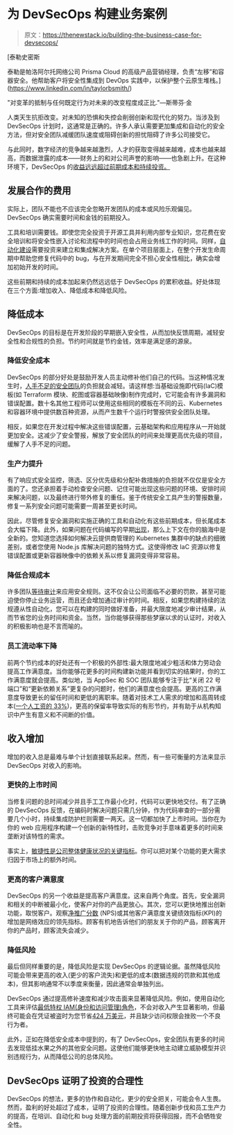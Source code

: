 # 为 DevSecOps 构建业务案例

> 原文：<https://thenewstack.io/building-the-business-case-for-devsecops/>

[](https://www.linkedin.com/in/taylorbsmith/)

 [泰勒史密斯

泰勒是帕洛阿尔托网络公司 Prisma Cloud 的高级产品营销经理，负责“左移”和容器安全。他帮助客户将安全性集成到 DevOps 实践中，以保护整个云原生堆栈。](https://www.linkedin.com/in/taylorbsmith/) [](https://www.linkedin.com/in/taylorbsmith/)

"对变革的抵制与任何既定行为对未来的改变程度成正比."—斯蒂芬·金

人类天生抗拒改变。对未知的恐惧和失控会削弱创新和现代化的努力。当涉及到 DevSecOps 计划时，这通常是正确的。许多人承认需要更加集成和自动化的安全方法，但对安全团队减缓团队速度或阻碍创新的担忧阻碍了许多公司接受它。

与此同时，数字经济的竞争越来越激烈，人才的获取变得越来越难，成本也越来越高，而数据泄露的成本——财务上的和对公司声誉的影响——也急剧上升。在这种环境下，DevSecOps 的[收益远远超过前期成本和持续投资。](https://bridgecrew.io/blog/infrastructure-as-code-benefits/)

## 发展合作的费用

实际上，团队不能也不应该完全忽略开发团队的成本或风险乐观偏见。DevSecOps 确实需要时间和金钱的前期投入。

工具和培训需要钱。即使您完全投资于开源工具并利用内部专业知识，您花费在安全培训和将安全性嵌入讨论和流程中的时间也会占用业务线工作的时间。同样，[自动化建设](https://bridgecrew.io/blog/5-infrastructure-security-tasks-your-developers-can-automate/)需要投资来建立和集成解决方案。在单个项目层面上，在整个开发生命周期中帮助您修复代码中的 bug，与在开发期间完全不担心安全性相比，确实会增加初始开发的时间。

这些前期和持续的成本加起来仍然远远低于 DevSecOps 的累积收益。好处体现在三个方面:增加收入、降低成本和降低风险。

## 降低成本

DevSecOps 的目标是在开发阶段的早期嵌入安全性，从而加快反馈周期，减轻安全性和合规性的负担。节约时间就是节约金钱，效率是满足感的源泉。

### **降低安全成本**

DevSecOps 的部分好处是鼓励开发人员主动修补他们自己的代码。当这种情况发生时，[人手不足的安全团队](https://www.isc2.org/-/media/ISC2/Research/2020/Workforce-Study/ISC2ResearchDrivenWhitepaperFINAL.ashx?la=en&hash=2879EE167ACBA7100C330429C7EBC623BAF4E07B)的负担就会减轻。请这样想:当基础设施即代码(IaC)模板(如 Terraform 模块、舵图或容器基础映像)制作完成时，它可能会有许多漏洞和错误配置。数十名其他工程师可以使用这些相同的模板在不同的云、Kubernetes 和容器环境中提供数百种资源，从而产生数千个运行时警报供安全团队处理。

相反，如果您在开发过程中解决这些错误配置，云基础架构和应用程序从一开始就更加安全。这减少了安全警报，解放了安全团队的时间来处理更高优先级的项目，缓解了人手不足的问题。

### **生产力提升**

有了响应式安全监控，筛选、区分优先级和分配补救措施的负担就不仅仅是安全方面的了。您还承担着手动检查安全问题、记住可能出现这些问题的环境、安排时间来解决问题，以及最终进行带外修复的重任。鉴于传统安全工具产生的警报数量，修复一系列安全问题可能需要一周甚至更长时间。

因此，尽管修复安全漏洞和实施正确的工具和自动化有这些前期成本，但长尾成本会大幅下降。此外，如果问题在代码编写的早期[出现](https://bridgecrew.io/blog/vs-code-extension-inline-iac-scanning-fixes/)，那么上下文在你的脑海中是全新的。您知道您选择如何解决云提供商管理的 Kubernetes 集群中的缺点的细微差别，或者您使用 Node.js 库解决问题的独特方式。这使得修改 IaC 资源以修复错误配置或更新容器映像中的依赖关系以修复漏洞变得非常容易。

### **降低合规成本**

许多团队[等待审计](https://puppet.com/resources/report/2021-state-of-devops-report)来应用安全规则。这不仅会让公司面临不必要的罚款，甚至可能迫使你停止业务运营，而且还会增加通过审计的时间。相反，如果您构建持续的法规遵从性自动化，您可以在构建的同时做好准备，并最大限度地减少审计结果，从而节省您的业务时间和资金。当然，当你能够获得那些梦寐以求的认证时，对收入的积极影响也是不言而喻的。

### **员工流动率下降**

前两个节约成本的好处还有一个积极的外部性:最大限度地减少粗活和体力劳动会提高工作满意度。当你能够花更多的时间构建新功能并看到切实的结果时，你的工作满意度就会提高。类似地，当 AppSec 和 SOC 团队能够专注于比“关闭 22 号端口”和“更新依赖关系”更复杂的问题时，他们的满意度也会提高。更高的工作满意度导致更长的留任时间和更低的离职率。随着对技术工人需求的增加和高周转成本([一个人工资的 33%](https://www.benefitnews.com/news/avoidable-turnover-costing-employers-big))，更高的保留率导致实际的有形节约，并有助于从机构知识中产生有意义和不间断的价值。

## 收入增加

增加的收入总是最难与单个计划直接联系起来。然而，有一些可衡量的方法来显示 DevSecOps 对收入的影响。

### **更快的上市时间**

当修复问题的总时间减少并且手工工作最小化时，代码可以更快地交付。有了正确的 DevSecOps 反馈，在编码时解决问题只需几分钟，作为代码审查的一部分需要几个小时，持续集成防护栏则需要一两天。这一切都加快了上市时间。当你在为你的 web 应用程序构建一个创新的新特性时，击败竞争对手意味着更多的时间来垄断对该特性的需求。

事实上，[敏捷性是公司整体健康状况的关键指标](https://www.mckinsey.com/business-functions/people-and-organizational-performance/our-insights/why-agility-pays)。你可以把对某个功能的更大需求归因于市场上的额外时间。

### **更高的客户满意度**

DevSecOps 的另一个收益是提高客户满意度。这来自两个角度。首先，安全漏洞和相关的中断被最小化，使客户对你的产品更放心。其次，您可以更快地推出创新功能，取悦客户。观察[净推广分数](https://www.bain.com/consulting-services/customer-strategy-and-marketing/customer-loyalty/) (NPS)或其他客户满意度关键绩效指标(KPI)的增加是网络效应的领先指标。顾客有机地告诉他们的朋友关于你的产品，顾客离开你的产品时，顾客流失会减少。

### **降低风险**

最后但同样重要的是，降低风险是实现 DevSecOps 的逻辑论据。虽然降低风险可能会带来更高的收入(更少的客户流失)和更低的成本(数据违规的罚款和其他成本)，但其影响通常不以季度来衡量，因此通常会单独列出。

DevSecOps 通过提高修补速度和减少攻击面来显著降低风险。例如，使用自动化工具来评估[最低特权 IAM(身份和访问管理)角色](https://bridgecrew.io/blog/iam-insights-automated-right-sizing-for-iam-policy-code/)，不会对收入产生显著影响，但最终可能会在凭证被盗时为您节省[424 万美元](https://www.ibm.com/security/data-breach)，并且缺少访问权限会挫败一个不良行为者。

此外，正如在降低安全成本中提到的，有了 DevSecOps，安全团队有更多的时间去发现低挂水果之外的其他安全问题。这使他们能够更快地主动建立威胁模型并识别违规行为，从而降低公司的总体风险。

## DevSecOps 证明了投资的合理性

DevSecOps 的想法，更多的协作和自动化，更少的安全把关，可能会令人生畏。然而，盈利的好处超过了成本，证明了投资的合理性。随着创新步伐和员工生产力的提高，在培训、自动化和 bug 处理方面的前期投资将获得回报，而不会牺牲安全性。

<svg xmlns:xlink="http://www.w3.org/1999/xlink" viewBox="0 0 68 31" version="1.1"><title>Group</title> <desc>Created with Sketch.</desc></svg>